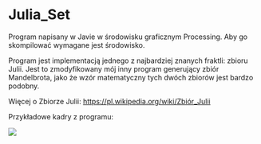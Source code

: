 # Julia_Set
  Program napisany w Javie w środowisku graficznym Processing.
  Aby go skompilować wymagane jest środowisko.
  
  Program jest implementacją jednego z najbardziej znanych
  fraktli: zbioru Julii. Jest to zmodyfikowany mój inny program
  generujący zbiór Mandelbrota, jako że wzór matematyczny tych dwóch
  zbiorów jest bardzo podobny.
  
  Więcej o Zbiorze Julii:
  https://pl.wikipedia.org/wiki/Zbiór_Julii
  
  
  Przykładowe kadry z programu:
  
  ![](Pic_01.tif) 
